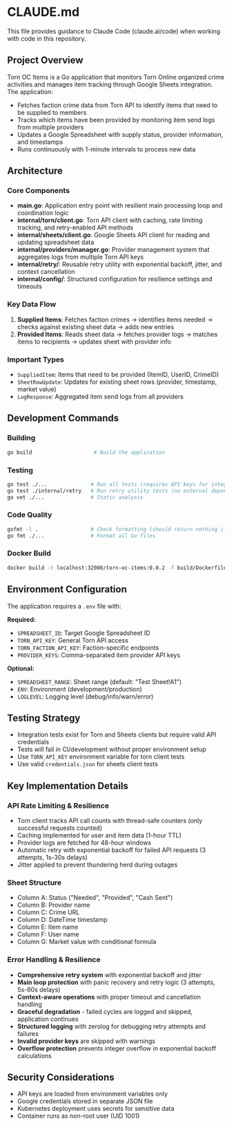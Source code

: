 # CLAUDE.md

This file provides guidance to Claude Code (claude.ai/code) when working with code in this repository.

## Project Overview

Torn OC Items is a Go application that monitors Torn Online organized crime activities and manages item tracking through Google Sheets integration. The application:

- Fetches faction crime data from Torn API to identify items that need to be supplied to members
- Tracks which items have been provided by monitoring item send logs from multiple providers
- Updates a Google Spreadsheet with supply status, provider information, and timestamps
- Runs continuously with 1-minute intervals to process new data

## Architecture

### Core Components

- **main.go**: Application entry point with resilient main processing loop and coordination logic
- **internal/torn/client.go**: Torn API client with caching, rate limiting tracking, and retry-enabled API methods
- **internal/sheets/client.go**: Google Sheets API client for reading and updating spreadsheet data
- **internal/providers/manager.go**: Provider management system that aggregates logs from multiple Torn API keys
- **internal/retry/**: Reusable retry utility with exponential backoff, jitter, and context cancellation
- **internal/config/**: Structured configuration for resilience settings and timeouts

### Key Data Flow

1. **Supplied Items**: Fetches faction crimes → identifies items needed → checks against existing sheet data → adds new entries
2. **Provided Items**: Reads sheet data → fetches provider logs → matches items to recipients → updates sheet with provider info

### Important Types

- `SuppliedItem`: Items that need to be provided (ItemID, UserID, CrimeID)
- `SheetRowUpdate`: Updates for existing sheet rows (provider, timestamp, market value)
- `LogResponse`: Aggregated item send logs from all providers

## Development Commands

### Building
```bash
go build                    # Build the application
```

### Testing
```bash
go test ./...              # Run all tests (requires API keys for integration tests)
go test ./internal/retry   # Run retry utility tests (no external dependencies)
go vet ./...               # Static analysis
```

### Code Quality
```bash
gofmt -l .                 # Check formatting (should return nothing if formatted)
go fmt ./...               # Format all Go files
```

### Docker Build
```bash
docker build -t localhost:32000/torn-oc-items:0.0.2 -f build/Dockerfile .
```

## Environment Configuration

The application requires a `.env` file with:

**Required:**
- `SPREADSHEET_ID`: Target Google Spreadsheet ID
- `TORN_API_KEY`: General Torn API access
- `TORN_FACTION_API_KEY`: Faction-specific endpoints
- `PROVIDER_KEYS`: Comma-separated item provider API keys

**Optional:**
- `SPREADSHEET_RANGE`: Sheet range (default: "Test Sheet!A1")
- `ENV`: Environment (development/production)
- `LOGLEVEL`: Logging level (debug/info/warn/error)

## Testing Strategy

- Integration tests exist for Torn and Sheets clients but require valid API credentials
- Tests will fail in CI/development without proper environment setup
- Use `TORN_API_KEY` environment variable for torn client tests
- Use valid `credentials.json` for sheets client tests

## Key Implementation Details

### API Rate Limiting & Resilience
- Torn client tracks API call counts with thread-safe counters (only successful requests counted)
- Caching implemented for user and item data (1-hour TTL)
- Provider logs are fetched for 48-hour windows
- Automatic retry with exponential backoff for failed API requests (3 attempts, 1s-30s delays)
- Jitter applied to prevent thundering herd during outages

### Sheet Structure
- Column A: Status ("Needed", "Provided", "Cash Sent")
- Column B: Provider name
- Column C: Crime URL
- Column D: DateTime timestamp
- Column E: Item name
- Column F: User name  
- Column G: Market value with conditional formula

### Error Handling & Resilience
- **Comprehensive retry system** with exponential backoff and jitter
- **Main loop protection** with panic recovery and retry logic (3 attempts, 5s-60s delays)
- **Context-aware operations** with proper timeout and cancellation handling
- **Graceful degradation** - failed cycles are logged and skipped, application continues
- **Structured logging** with zerolog for debugging retry attempts and failures
- **Invalid provider keys** are skipped with warnings
- **Overflow protection** prevents integer overflow in exponential backoff calculations

## Security Considerations

- API keys are loaded from environment variables only
- Google credentials stored in separate JSON file
- Kubernetes deployment uses secrets for sensitive data
- Container runs as non-root user (UID 1001)